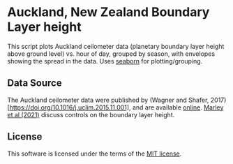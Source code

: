 # Auckland, New Zealand Boundary Layer height

This script plots Auckland ceilometer data (planetary boundary layer height above ground level) vs. hour of day, grouped by season, with envelopes showing the spread in the data. Uses [seaborn](https://seaborn.pydata.org/) for plotting/grouping.

## Data Source

The Auckland ceilometer data were published by (Wagner and Shafer, 2017)[https://doi.org/10.1016/j.uclim.2015.11.001], and are available [online](https://catalogue.data.govt.nz/dataset/oai-figshare-com-article-11750721). [Marley et al (2021)](https://doi.org/10.1007/s10546-020-00579-w) discuss controls on the boundary layer height.

## License

This software is licensed under the terms of the [MIT license](https://opensource.org/licenses/MIT "MIT license").
